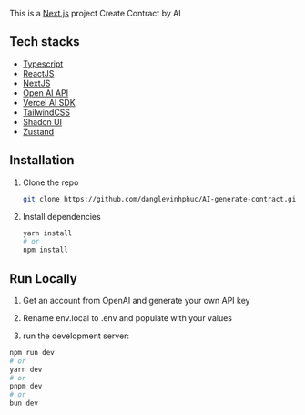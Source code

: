 This is a [Next.js](https://nextjs.org/) project Create Contract by AI

## Tech stacks
 - [Typescript](https://www.typescriptlang.org/)
 - [ReactJS](https://reactjs.org/)
 - [NextJS](https://nextjs.org/)
 - [Open AI API](https://platform.openai.com/docs/api-reference)
 - [Vercel AI SDK](https://github.com/vercel/ai)
 - [TailwindCSS](https://tailwindcss.com/)
 - [Shadcn UI](https://ui.shadcn.com/)
 - [Zustand](https://docs.pmnd.rs/zustand/getting-started/introduction)

## Installation

1. Clone the repo
   ```sh
   git clone https://github.com/danglevinhphuc/AI-generate-contract.git
   ```
2. Install dependencies
   ```sh
   yarn install
   # or
   npm install
   ```

## Run Locally

1. Get an account from OpenAI and generate your own API key

2. Rename env.local to .env and populate with your values

3. run the development server:

```bash
npm run dev
# or
yarn dev
# or
pnpm dev
# or
bun dev
```